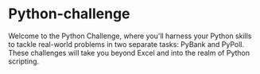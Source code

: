 # Python-challenge

Welcome to the Python Challenge, where you'll harness your Python skills to tackle real-world problems in two separate tasks: PyBank and PyPoll. These challenges will take you beyond Excel and into the realm of Python scripting.
